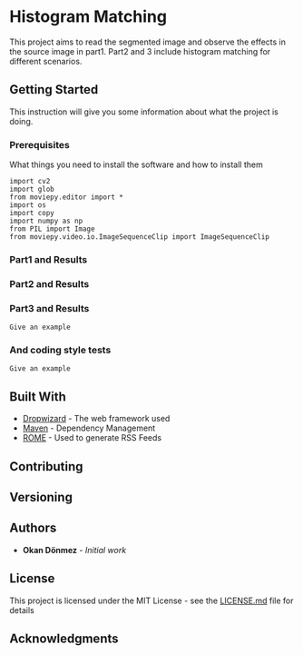 # Histogram Matching

This project aims to read the segmented image and observe the effects in the source image in part1. Part2 and 3 include histogram matching for different scenarios.

## Getting Started

This instruction will give you some information about what the project is doing.

### Prerequisites

What things you need to install the software and how to install them

```
import cv2
import glob
from moviepy.editor import *
import os
import copy
import numpy as np
from PIL import Image
from moviepy.video.io.ImageSequenceClip import ImageSequenceClip
```

### Part1 and Results

### Part2 and Results

### Part3 and Results


```
Give an example
```

### And coding style tests


```
Give an example
```

## Built With

* [Dropwizard](http://www.dropwizard.io/1.0.2/docs/) - The web framework used
* [Maven](https://maven.apache.org/) - Dependency Management
* [ROME](https://rometools.github.io/rome/) - Used to generate RSS Feeds

## Contributing


## Versioning


## Authors

* **Okan Dönmez** - *Initial work*

## License

This project is licensed under the MIT License - see the [LICENSE.md](LICENSE.md) file for details

## Acknowledgments

